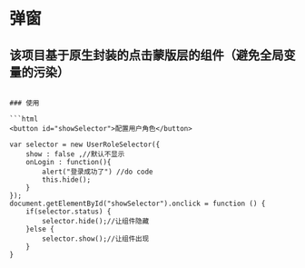 # 弹窗

## 该项目基于原生封装的点击蒙版层的组件（避免全局变量的污染）
```

### 使用

```html
<button id="showSelector">配置用户角色</button>

```

```
var selector = new UserRoleSelector({
    show : false ,//默认不显示
    onLogin : function(){
        alert("登录成功了") //do code
        this.hide();
    }
});
document.getElementById("showSelector").onclick = function () {
    if(selector.status) {
        selector.hide();//让组件隐藏
    }else {
        selector.show();//让组件出现
    }
}

```
